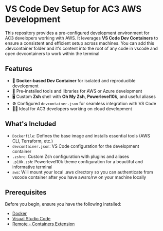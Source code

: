 
# VS Code Dev Setup for AC3 AWS Development

This repository provides a pre-configured development environment for AC3 developers working with AWS. It leverages **VS Code Dev Containers** to ensure a consistent and efficient setup across machines. You can add this .devcontainer folder and it's content into the root of any code in vscode and open devcontainers to work within the terminal

## Features

- 🐳 **Docker-based Dev Container** for isolated and reproducible development
- 🧰 Pre-installed tools and libraries for AWS or Azure development
- 🖥️ Custom **Zsh** shell with **Oh My Zsh**, **Powerlevel10k**, and useful aliases
- ⚙️ Configured `devcontainer.json` for seamless integration with VS Code
- 🧑‍💻 Ideal for AC3 developers working on cloud development

## What's Included

- `Dockerfile`: Defines the base image and installs essential tools (AWS CLI, Terraform, etc.)
- `devcontainer.json`: VS Code configuration for the development container
- `.zshrc`: Custom Zsh configuration with plugins and aliases
- `.p10k.zsh`: Powerlevel10k theme configuration for a beautiful and informative terminal
- `aws`: Will mount your local .aws directory so you can authenticate from vscode container after you have awsro/rw on your machine locally 

## Prerequisites

Before you begin, ensure you have the following installed:

- [Docker](https://www.docker.com/)
- [Visual Studio Code](https://code.visualstudio.com/)
- [Remote - Containers Extension](https://marketplace.visualstudio.com/items?itemName=ms-vscode-remote.remote-containers)
